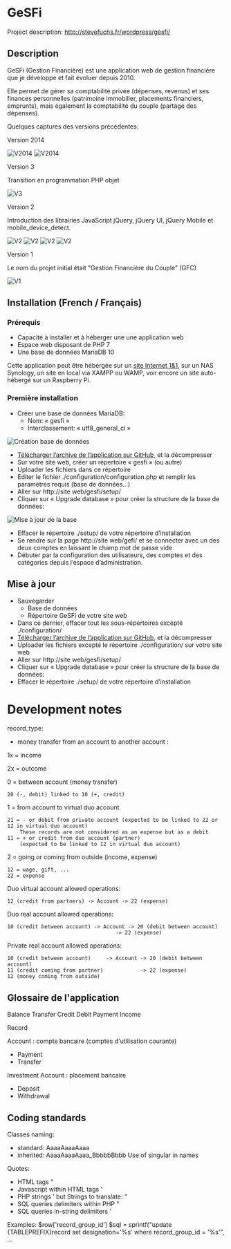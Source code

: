 # GeSFi

Project description: http://stevefuchs.fr/wordpress/gesfi/

## Description

GeSFi (Gestion Financière) est une application web de gestion financière que je développe et fait évoluer depuis 2010.

Elle permet de gérer sa comptabilité privée (dépenses, revenus) et ses finances personnelles (patrimoine immobilier, placements financiers, emprunts), mais également la comptabilité du couple (partage des dépenses).

Quelques captures des versions précédentes:

Version 2014

![V2014](https://github.com/CPC67128/GeSFi/blob/master/media/v2014_1.jpg)
![V2014](https://github.com/CPC67128/GeSFi/blob/master/media/v2014_2.jpg)

Version 3

Transition en programmation PHP objet

![V3](https://github.com/CPC67128/GeSFi/blob/master/media/v3.jpg)

Version 2

Introduction des librairies JavaScript jQuery, jQuery UI, jQuery Mobile et mobile_device_detect.

![V2](https://github.com/CPC67128/GeSFi/blob/master/media/v2_1.png)
![V2](https://github.com/CPC67128/GeSFi/blob/master/media/v2_2.png)
![V2](https://github.com/CPC67128/GeSFi/blob/master/media/v2_3.png)
![V2](https://github.com/CPC67128/GeSFi/blob/master/media/v2_4.png)

Version 1

Le nom du projet initial était "Gestion Financière du Couple" (GFC)

![V1](https://github.com/CPC67128/GeSFi/blob/master/media/v1.jpg)



## Installation (French / Français)

### Prérequis

* Capacité à installer et à héberger une une application web
* Espace web disposant de PHP 7
* Une base de données MariaDB 10

Cette application peut être hébergée sur un [site Internet 1&1](http://www.1and1.fr/?kwk=16605005), sur un NAS Synology, un site en local via XAMPP ou WAMP, voir encore un site auto-hébergé sur un Raspberry Pi.

### Première installation

* Créer une base de données MariaDB:
  * Nom: « gesfi »
  * Interclassement: « utf8_general_ci »

![Création base de données](https://stevefuchs.fr/wordpress/wp-content/uploads/2014/09/2017-08-27_232352.png?w=492)
* [Télécharger l’archive de l’application sur GitHub](https://github.com/CPC67128/GeSFi/archive/master.zip), et la décompresser
* Sur votre site web, créer un répertoire « gesfi » (ou autre)
* Uploader les fichiers dans ce répertoire
* Editer le fichier ./configuration/configuration.php et remplir les paramètres requis (base de données…)
* Aller sur http://site web/gesfi/setup/
* Cliquer sur « Upgrade database » pour créer la structure de la base de données:

![Mise à jour de la base](https://stevefuchs.fr/wordpress/wp-content/uploads/2014/09/2015-04-18_155906.png?w=600)
* Effacer le répertoire ./setup/ de votre répertoire d’installation
* Se rendre sur la page http://site web/gefi/ et se connecter avec un des deux comptes en laissant le champ mot de passe vide
* Débuter par la configuration des utilisateurs, des comptes et des catégories depuis l’espace d’administration.

## Mise à jour

* Sauvegarder
  * Base de données
  * Répertoire GeSFi de votre site web
* Dans ce dernier, effacer tout les sous-répertoires excepté ./configuration/
* [Télécharger l’archive de l’application sur GitHub](https://github.com/CPC67128/GeSFi/archive/master.zip), et la décompresser
* Uploader les fichiers excepté le répertoire ./configuration/ sur votre site web
* Aller sur http://site web/gesfi/setup/
* Cliquer sur « Upgrade database » pour créer la structure de la base de données:
* Effacer le répertoire ./setup/ de votre répertoire d’installation

# Development notes

record_type:

- money transfer from an account to another account :

1x = income

2x = outcome

0 = between account (money transfer)

    20 (-, debit) linked to 10 (+, credit)

1 = from account to virtual duo account

    21 = - or debit from private account (expected to be linked to 22 or 12 in virtual duo account)
        These records are not considered as an expense but as a debit
    11 = + or credit from duo account (partner)
        (expected to be linked to 12 in virtual duo account)

2 = going or coming from outside (income, expense)

    12 = wage, gift, ...
    22 = expense

Duo virtual account allowed operations:

    12 (credit from partners) -> Account -> 22 (expense)

Duo real account allowed operations:

    10 (credit between account) -> Account -> 20 (debit between account)
                                       -> 22 (expense)

Private real account allowed operations:

    10 (credit between account)     -> Account -> 20 (debit between account)
    11 (credit coming from partner)            -> 22 (expense)
    12 (money coming from outside)

## Glossaire de l'application


Balance
Transfer
Credit
Debit
Payment
Income



Record

Account : compte bancaire (comptes d'utilisation courante)

* Payment
* Transfer

Investment Account : placement bancaire

* Deposit
* Withdrawal

## Coding standards

Classes naming:
- standard: AaaaAaaaAaaa
- inherited: AaaaAaaaAaaa_BbbbbBbbb
Use of singular in names

Quotes:
- HTML tags "
- Javascript within HTML tags '
- PHP strings '
but Strings to translate: "
- SQL queries delimiters within PHP "
- SQL queries in-string delimiters '

Examples:
 $row['record_group_id']
 $sql = sprintf("update {TABLEPREFIX}record set designation='%s' where record_group_id = '%s'", ...
